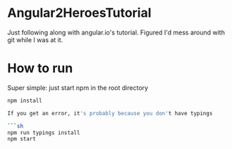 Angular2HeroesTutorial
========

Just following along with angular.io's tutorial. Figured I'd mess around with git while I was at it.

# How to run

Super simple: just start npm in the root directory

```sh
npm install

If you get an error, it's probably because you don't have typings

```sh
npm run typings install
npm start
